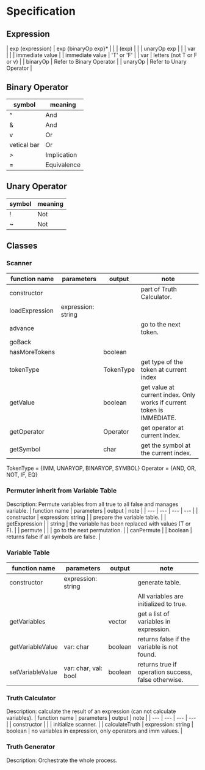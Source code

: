 # Specification


## Expression
| exp (expression) | exp {binaryOp exp}*       |
|                  | (exp)                     |
|                  | unaryOp exp               |
|                  | var                       |
|                  | immediate value           |
| immediate value  | 'T' or 'F'                |
| var              | letters (not T or F or v) |
| binaryOp         | Refer to Binary Operator  |
| unaryOp          | Refer to Unary Operator   |


## Binary Operator
| symbol      | meaning     |
| ---         | ---         |
| ^           | And         |
| &           | And         |
| v           | Or          |
| vetical bar | Or          |
| >           | Implication |
| =           | Equivalence |


## Unary Operator
| symbol | meaning     |
| ---    | ---         |
| !      | Not         |
| ~      | Not         |



## Classes
### Scanner
| function name  | parameters         | output    | note                                                                    |
| ---            | ---                | ---       | ---                                                                     |
| constructor    |                    |           | part of Truth Calculator.                                               |
| loadExpression | expression: string |           |                                                                         |
| advance        |                    |           | go to the next token.                                                   |
| goBack         |                    |           |                                                                         |
| hasMoreTokens  |                    | boolean   |                                                                         |
| tokenType      |                    | TokenType | get type of the token at current index                                  |
| getValue       |                    | boolean   | get value at current index. Only works if current token is IMMEDIATE.   |
| getOperator    |                    | Operator  | get operator at current index.                                          |
| getSymbol      |                    | char      | get the symbol at the current index.                                    |

TokenType = {IMM, UNARYOP, BINARYOP, SYMBOL}
Operator = {AND, OR, NOT, IF, EQ}
### Permuter inherit from Variable Table
Description: Permute variables from all true to all false and manages variable.
| function name    | parameters         | output       | note                                                 |
| ---              | ---                | ---          | ---                                                  |
| constructor      | expression: string |              | prepare the variable table.                          |
| getExpression    |                    | string       | the variable has been replaced with values (T or F). |
| permute          |                    |              | go to the next permutation.                          |
| canPermute       |                    | boolean      | returns false if all symbols are false.              |
### Variable Table
| function name    | parameters           | output       | note                                                |
| ---              | ---                  | ---          | ---                                                 |
| constructor      | expression: string   |              | generate table.                                     |
|                  |                      |              | All variables are initialized to true.              |
| getVariables     |                      | vector<char> | get a list of variables in expression.              |
| getVariableValue | var: char            | boolean      | returns false if the variable is not found.         |
| setVariableValue | var: char, val: bool | boolean      | returns true if operation success, false otherwise. |
### Truth Calculator
Description: calculate the result of an expression (can not calculate variables).
| function name  | parameters         | output  | note                                                       |
| ---            | ---                | ---     | ---                                                        |
| constructor    |                    |         | initialize scanner.                                        |
| calculateTruth | expression: string | boolean | no variables in expression, only operators and imm values. |
### Truth Generator
Description: Orchestrate the whole process.
